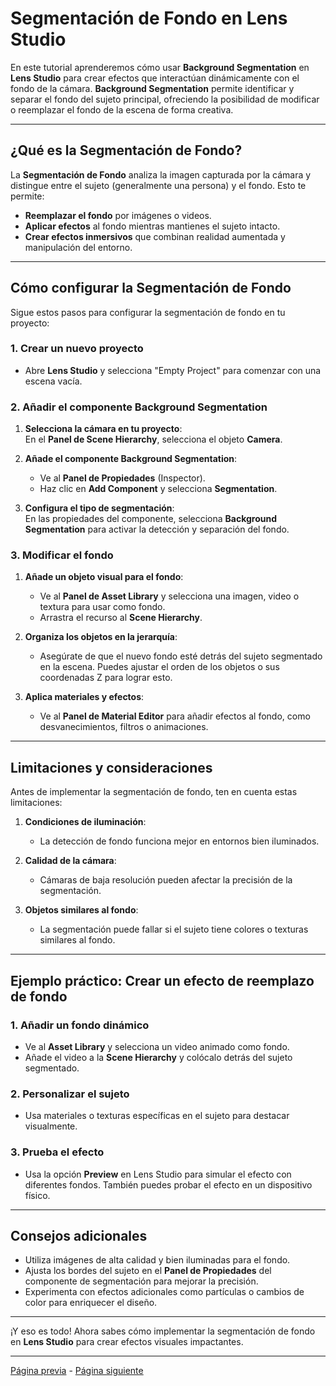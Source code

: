 # Segmentación de Fondo en Lens Studio

En este tutorial aprenderemos cómo usar **Background Segmentation** en **Lens Studio** para crear efectos que interactúan dinámicamente con el fondo de la cámara. **Background Segmentation** permite identificar y separar el fondo del sujeto principal, ofreciendo la posibilidad de modificar o reemplazar el fondo de la escena de forma creativa.

---

## ¿Qué es la Segmentación de Fondo?

La **Segmentación de Fondo** analiza la imagen capturada por la cámara y distingue entre el sujeto (generalmente una persona) y el fondo. Esto te permite:  

- **Reemplazar el fondo** por imágenes o videos.  
- **Aplicar efectos** al fondo mientras mantienes el sujeto intacto.  
- **Crear efectos inmersivos** que combinan realidad aumentada y manipulación del entorno.

---

## Cómo configurar la Segmentación de Fondo

Sigue estos pasos para configurar la segmentación de fondo en tu proyecto:

### 1. Crear un nuevo proyecto

- Abre **Lens Studio** y selecciona "Empty Project" para comenzar con una escena vacía.

### 2. Añadir el componente Background Segmentation

1. **Selecciona la cámara en tu proyecto**:  
   En el **Panel de Scene Hierarchy**, selecciona el objeto **Camera**.

2. **Añade el componente Background Segmentation**:  
   - Ve al **Panel de Propiedades** (Inspector).  
   - Haz clic en **Add Component** y selecciona **Segmentation**.  

3. **Configura el tipo de segmentación**:  
   En las propiedades del componente, selecciona **Background Segmentation** para activar la detección y separación del fondo.

### 3. Modificar el fondo

1. **Añade un objeto visual para el fondo**:  
   - Ve al **Panel de Asset Library** y selecciona una imagen, video o textura para usar como fondo.  
   - Arrastra el recurso al **Scene Hierarchy**.

2. **Organiza los objetos en la jerarquía**:  
   - Asegúrate de que el nuevo fondo esté detrás del sujeto segmentado en la escena. Puedes ajustar el orden de los objetos o sus coordenadas Z para lograr esto.

3. **Aplica materiales y efectos**:  
   - Ve al **Panel de Material Editor** para añadir efectos al fondo, como desvanecimientos, filtros o animaciones.

---

## Limitaciones y consideraciones

Antes de implementar la segmentación de fondo, ten en cuenta estas limitaciones:

1. **Condiciones de iluminación**:  
   - La detección de fondo funciona mejor en entornos bien iluminados.

2. **Calidad de la cámara**:  
   - Cámaras de baja resolución pueden afectar la precisión de la segmentación.

3. **Objetos similares al fondo**:  
   - La segmentación puede fallar si el sujeto tiene colores o texturas similares al fondo.

---

## Ejemplo práctico: Crear un efecto de reemplazo de fondo

### 1. Añadir un fondo dinámico
- Ve al **Asset Library** y selecciona un video animado como fondo.
- Añade el video a la **Scene Hierarchy** y colócalo detrás del sujeto segmentado.

### 2. Personalizar el sujeto
- Usa materiales o texturas específicas en el sujeto para destacar visualmente.

### 3. Prueba el efecto
- Usa la opción **Preview** en Lens Studio para simular el efecto con diferentes fondos. También puedes probar el efecto en un dispositivo físico.

---

## Consejos adicionales

- Utiliza imágenes de alta calidad y bien iluminadas para el fondo.
- Ajusta los bordes del sujeto en el **Panel de Propiedades** del componente de segmentación para mejorar la precisión.
- Experimenta con efectos adicionales como partículas o cambios de color para enriquecer el diseño.

---

¡Y eso es todo! Ahora sabes cómo implementar la segmentación de fondo en **Lens Studio** para crear efectos visuales impactantes.

---
[Página previa](Face-Effects.md) - [Página siguiente](Objetos-3D.md)
